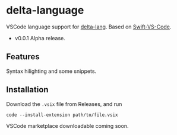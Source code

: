 # delta-language

VSCode language support for [delta-lang](https://delta-lang.github.io). Based on [Swift-VS-Code](https://github.com/kasik96/Swift-VS-Code).

* v0.0.1
    Alpha release.

## Features

Syntax hilighting and some snippets. 

## Installation

Download the `.vsix` file from Releases, and run 

```
code --install-extension path/to/file.vsix
```

VSCode marketplace downloadable coming soon.